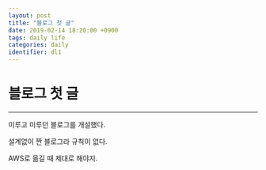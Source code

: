 ```yaml
---
layout: post
title: "블로그 첫 글"
date: 2019-02-14 18:20:00 +0900
tags: daily life
categories: daily
identifier: dl1
---
```


# 블로그 첫 글
---

미루고 미루던 블로그를 개설했다.

설계없이 짠 블로그라 규칙이 없다.

AWS로 옮길 때 제대로 해야지.